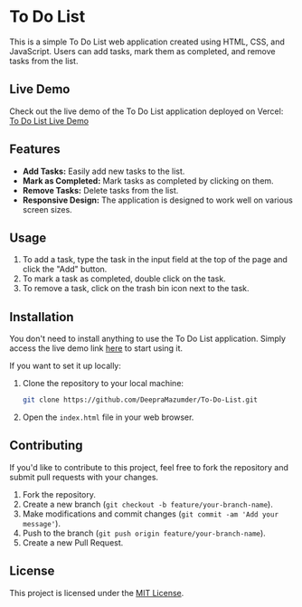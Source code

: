 # To Do List

This is a simple To Do List web application created using HTML, CSS, and JavaScript. Users can add tasks, mark them as completed, and remove tasks from the list.

## Live Demo

Check out the live demo of the To Do List application deployed on Vercel:
[To Do List Live Demo](https://deepra-mazumder-to-do-list.vercel.app/)

## Features

- **Add Tasks:** Easily add new tasks to the list.
- **Mark as Completed:** Mark tasks as completed by clicking on them.
- **Remove Tasks:** Delete tasks from the list.
- **Responsive Design:** The application is designed to work well on various screen sizes.

## Usage

1. To add a task, type the task in the input field at the top of the page and click the "Add" button.
2. To mark a task as completed, double click on the task.
3. To remove a task, click on the trash bin icon next to the task.

## Installation

You don't need to install anything to use the To Do List application. Simply access the live demo link [here](https://deepra-mazumder-to-do-list.vercel.app/) to start using it.

If you want to set it up locally:

1. Clone the repository to your local machine:
   ```bash
   git clone https://github.com/DeepraMazumder/To-Do-List.git
   ```

2. Open the `index.html` file in your web browser.

## Contributing

If you'd like to contribute to this project, feel free to fork the repository and submit pull requests with your changes.

1. Fork the repository.
2. Create a new branch (`git checkout -b feature/your-branch-name`).
3. Make modifications and commit changes (`git commit -am 'Add your message'`).
4. Push to the branch (`git push origin feature/your-branch-name`).
5. Create a new Pull Request.

## License

This project is licensed under the [MIT License](LICENSE).
